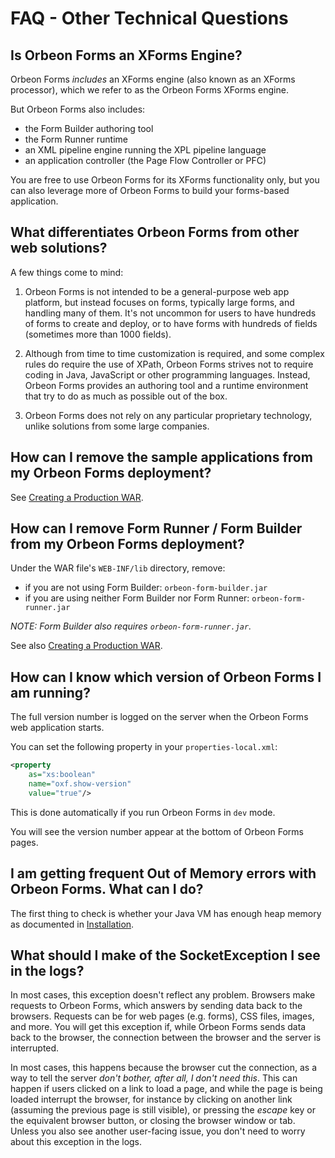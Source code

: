 # FAQ - Other Technical Questions



## Is Orbeon Forms an XForms Engine?

Orbeon Forms *includes* an XForms engine (also known as an XForms processor), which we refer to as the Orbeon Forms XForms engine.

But Orbeon Forms also includes:

- the Form Builder authoring tool
- the Form Runner runtime
- an XML pipeline engine running the XPL pipeline language
- an application controller (the Page Flow Controller or PFC)

You are free to use Orbeon Forms for its XForms functionality only, but you can also leverage more of Orbeon Forms to build your forms-based application.

## What differentiates Orbeon Forms from other web solutions?

A few things come to mind:

1. Orbeon Forms is not intended to be a general-purpose web app platform, but instead focuses on forms, typically large forms, and handling many of them. It's not uncommon for users to have hundreds of forms to create and deploy, or to have forms with hundreds of fields (sometimes more than 1000 fields).

2. Although from time to time customization is required, and some complex rules do require the use of XPath, Orbeon Forms strives not to require coding in Java, JavaScript or other programming languages. Instead, Orbeon Forms provides an authoring tool and a runtime environment that try to do as much as possible out of the box.

3. Orbeon Forms does not rely on any particular proprietary technology, unlike solutions from some large companies.

## How can I remove the sample applications from my Orbeon Forms deployment?

See [Creating a Production WAR](../configuration/advanced/production-war.md).

## How can I remove Form Runner / Form Builder from my Orbeon Forms deployment?

Under the WAR file's `WEB-INF/lib` directory, remove:

- if you are not using Form Builder: `orbeon-form-builder.jar`
- if you are using neither Form Builder nor Form Runner: `orbeon-form-runner.jar`

*NOTE: Form Builder also requires `orbeon-form-runner.jar`.*

See also [Creating a Production WAR](../configuration/advanced/production-war.md).

## How can I know which version of Orbeon Forms I am running?

The full version number is logged on the server when the Orbeon Forms web application starts.

You can set the following property in your `properties-local.xml`:

```xml
<property
    as="xs:boolean"
    name="oxf.show-version"
    value="true"/>
```

This is done automatically if you run Orbeon Forms in `dev` mode.

You will see the version number appear at the bottom of Orbeon Forms pages.

## I am getting frequent Out of Memory errors with Orbeon Forms. What can I do?

The first thing to check is whether your Java VM has enough heap memory as documented in [Installation](../installation/README.md).

## What should I make of the SocketException I see in the logs?

In most cases, this exception doesn't reflect any problem. Browsers make requests to Orbeon Forms, which answers by sending data back to the browsers.
Requests can be for web pages (e.g. forms), CSS files, images, and more. You will get this exception if, while Orbeon Forms sends data back to the browser,
the connection between the browser and the server is interrupted.

In most cases, this happens because the browser cut the connection, as a way to tell the server _don't bother, after all, I don't need this_. This can happen
if users clicked on a link to load a page, and while the page is being loaded interrupt the browser, for instance by clicking on another link (assuming the
previous page is still visible), or pressing the _escape_ key or the equivalent browser button, or closing the browser window or tab. Unless you also see
another user-facing issue, you don't need to worry about this exception in the logs.
